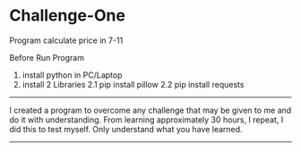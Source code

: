 # Challenge-One
Program calculate price in 7-11


Before Run Program
1. install python in PC/Laptop
2. install 2 Libraries
  2.1 pip install pillow
  2.2 pip install requests





   
********************************************
I created a program to overcome any challenge that may be given to me and do it with understanding. From learning approximately 30 hours,
I repeat, I did this to test myself. Only understand what you have learned.
**********************************************
